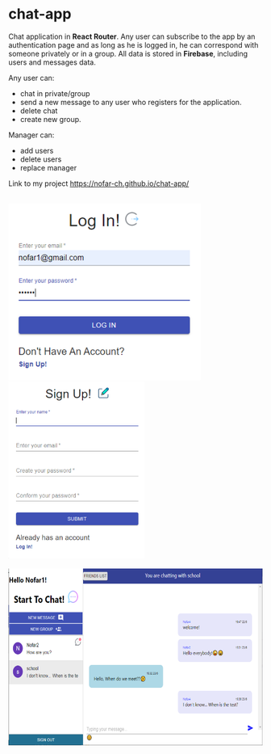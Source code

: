 # chat-app

Chat application in **React Router**.
Any user can subscribe to the app by an authentication page and as long as he is logged in, 
he can correspond with someone privately or in a group.
All data is stored in **Firebase**, including users and messages data.

Any user can:
* chat in private/group
* send a new message to any user who registers for the application.
* delete chat
* create new group.

Manager can:
* add users
* delete users
* replace manager

Link to my project https://nofar-ch.github.io/chat-app/

<br/>
<kbd><img src="images/login.PNG" height="350"></kbd>
<kbd><img src="images/signup.PNG" height="350"></kbd>
<br/>
<br/>
<kbd><img src="images/chatView.PNG" height="350"></kbd>

